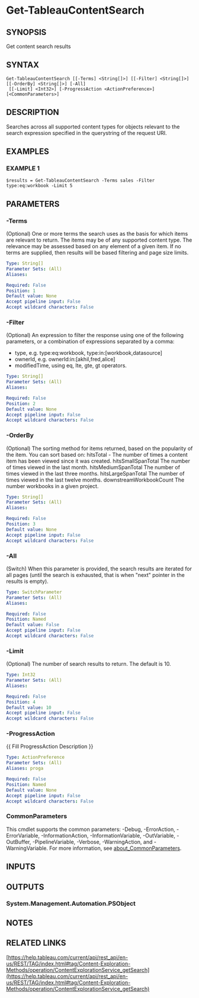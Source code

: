 # Get-TableauContentSearch

## SYNOPSIS
Get content search results

## SYNTAX

```
Get-TableauContentSearch [[-Terms] <String[]>] [[-Filter] <String[]>] [[-OrderBy] <String[]>] [-All]
 [[-Limit] <Int32>] [-ProgressAction <ActionPreference>] [<CommonParameters>]
```

## DESCRIPTION
Searches across all supported content types for objects relevant to the search expression specified in the querystring of the request URI.

## EXAMPLES

### EXAMPLE 1
```
$results = Get-TableauContentSearch -Terms sales -Filter type:eq:workbook -Limit 5
```

## PARAMETERS

### -Terms
(Optional) One or more terms the search uses as the basis for which items are relevant to return.
The items may be of any supported content type.
The relevance may be assessed based on any element of a given item.
If no terms are supplied, then results will be based filtering and page size limits.

```yaml
Type: String[]
Parameter Sets: (All)
Aliases:

Required: False
Position: 1
Default value: None
Accept pipeline input: False
Accept wildcard characters: False
```

### -Filter
(Optional) An expression to filter the response using one of the following parameters, or a combination of expressions separated by a comma:
- type, e.g.
type:eq:workbook, type:in:\[workbook,datasource\]
- ownerId, e.g.
ownerId:in:\[akhil,fred,alice\]
- modifiedTime, using eq, lte, gte, gt operators.

```yaml
Type: String[]
Parameter Sets: (All)
Aliases:

Required: False
Position: 2
Default value: None
Accept pipeline input: False
Accept wildcard characters: False
```

### -OrderBy
(Optional) The sorting method for items returned, based on the popularity of the item.
You can sort based on:
hitsTotal - The number of times a content item has been viewed since it was created.
hitsSmallSpanTotal The number of times viewed in the last month.
hitsMediumSpanTotal The number of times viewed in the last three months.
hitsLargeSpanTotal The number of times viewed in the last twelve months.
downstreamWorkbookCount The number workbooks in a given project.

```yaml
Type: String[]
Parameter Sets: (All)
Aliases:

Required: False
Position: 3
Default value: None
Accept pipeline input: False
Accept wildcard characters: False
```

### -All
(Switch) When this parameter is provided, the search results are iterated for all pages
(until the search is exhausted, that is when "next" pointer in the results is empty).

```yaml
Type: SwitchParameter
Parameter Sets: (All)
Aliases:

Required: False
Position: Named
Default value: False
Accept pipeline input: False
Accept wildcard characters: False
```

### -Limit
(Optional) The number of search results to return.
The default is 10.

```yaml
Type: Int32
Parameter Sets: (All)
Aliases:

Required: False
Position: 4
Default value: 10
Accept pipeline input: False
Accept wildcard characters: False
```

### -ProgressAction
{{ Fill ProgressAction Description }}

```yaml
Type: ActionPreference
Parameter Sets: (All)
Aliases: proga

Required: False
Position: Named
Default value: None
Accept pipeline input: False
Accept wildcard characters: False
```

### CommonParameters
This cmdlet supports the common parameters: -Debug, -ErrorAction, -ErrorVariable, -InformationAction, -InformationVariable, -OutVariable, -OutBuffer, -PipelineVariable, -Verbose, -WarningAction, and -WarningVariable. For more information, see [about_CommonParameters](http://go.microsoft.com/fwlink/?LinkID=113216).

## INPUTS

## OUTPUTS

### System.Management.Automation.PSObject
## NOTES

## RELATED LINKS

[https://help.tableau.com/current/api/rest_api/en-us/REST/TAG/index.html#tag/Content-Exploration-Methods/operation/ContentExplorationService_getSearch](https://help.tableau.com/current/api/rest_api/en-us/REST/TAG/index.html#tag/Content-Exploration-Methods/operation/ContentExplorationService_getSearch)

